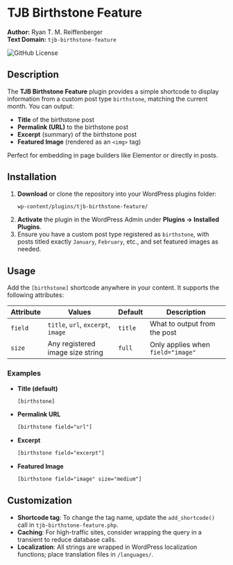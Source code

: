 # TJB Birthstone Feature

**Author:** Ryan T. M. Reiffenberger  
**Text Domain:** `tjb-birthstone-feature`

![GitHub License](https://img.shields.io/github/license/reclaimergold/rnd-terraform)

## Description

The **TJB Birthstone Feature** plugin provides a simple shortcode to display information from a custom post type `birthstone`, matching the current month. You can output:

- **Title** of the birthstone post
- **Permalink (URL)** to the birthstone post
- **Excerpt** (summary) of the birthstone post
- **Featured Image** (rendered as an `<img>` tag)

Perfect for embedding in page builders like Elementor or directly in posts.

## Installation

1. **Download** or clone the repository into your WordPress plugins folder:
   ```bash
   wp-content/plugins/tjb-birthstone-feature/
   ```
2. **Activate** the plugin in the WordPress Admin under **Plugins → Installed Plugins**.
3. Ensure you have a custom post type registered as `birthstone`, with posts titled exactly `January`, `February`, etc., and set featured images as needed.

## Usage

Add the `[birthstone]` shortcode anywhere in your content. It supports the following attributes:

| Attribute | Values                             | Default | Description                                    |
|-----------|------------------------------------|---------|------------------------------------------------|
| `field`   | `title`, `url`, `excerpt`, `image` | `title` | What to output from the post                   |
| `size`    | Any registered image size string   | `full`  | Only applies when `field="image"`            |

### Examples

- **Title (default)**
  ```html
  [birthstone]
  ```

- **Permalink URL**
  ```html
  [birthstone field="url"]
  ```

- **Excerpt**
  ```html
  [birthstone field="excerpt"]
  ```

- **Featured Image**
  ```html
  [birthstone field="image" size="medium"]
  ```

## Customization

- **Shortcode tag**: To change the tag name, update the `add_shortcode()` call in `tjb-birthstone-feature.php`.
- **Caching**: For high-traffic sites, consider wrapping the query in a transient to reduce database calls.
- **Localization**: All strings are wrapped in WordPress localization functions; place translation files in `/languages/`.